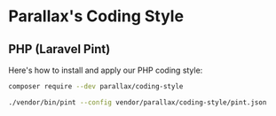 # Parallax's Coding Style

## PHP (Laravel Pint)

Here's how to install and apply our PHP coding style:

```sh
composer require --dev parallax/coding-style

./vendor/bin/pint --config vendor/parallax/coding-style/pint.json
```
